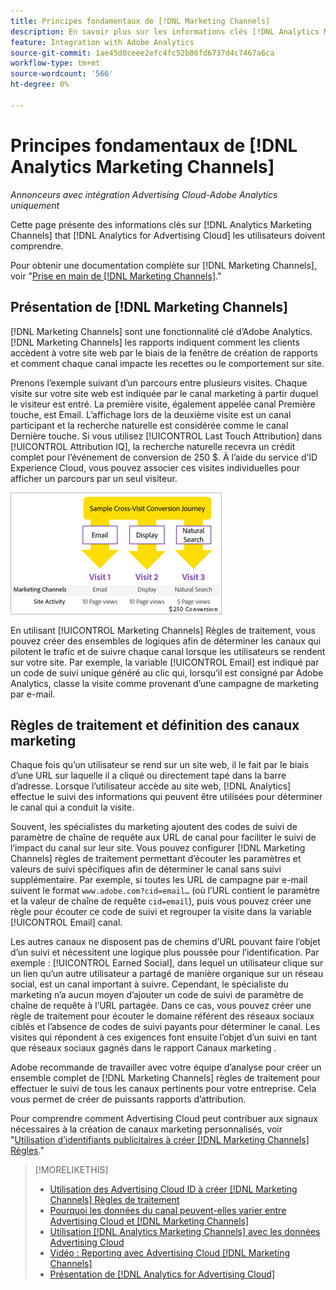 ```yaml
---
title: Principes fondamentaux de [!DNL Marketing Channels]
description: En savoir plus sur les informations clés [!DNL Analytics Marketing Channels] that [!DNL Analytics for Advertising Cloud] Les utilisateurs doivent comprendre.
feature: Integration with Adobe Analytics
source-git-commit: 1ae45d0ceee2efc4fc52b86fd6737d4c7467a6ca
workflow-type: tm+mt
source-wordcount: '566'
ht-degree: 0%

---
```


# Principes fondamentaux de [!DNL Analytics Marketing Channels]

*Annonceurs avec intégration Advertising Cloud-Adobe Analytics uniquement*

Cette page présente des informations clés sur [!DNL Analytics Marketing Channels] that [!DNL Analytics for Advertising Cloud] les utilisateurs doivent comprendre.

Pour obtenir une documentation complète sur [!DNL Marketing Channels], voir &quot;[Prise en main de [!DNL Marketing Channels]](https://experienceleague.adobe.com/docs/analytics/components/marketing-channels/c-getting-started-mchannel.html).&quot;

## Présentation de [!DNL Marketing Channels]

[!DNL Marketing Channels] sont une fonctionnalité clé d’Adobe Analytics. [!DNL Marketing Channels] les rapports indiquent comment les clients accèdent à votre site web par le biais de la fenêtre de création de rapports et comment chaque canal impacte les recettes ou le comportement sur site.

Prenons l’exemple suivant d’un parcours entre plusieurs visites. Chaque visite sur votre site web est indiquée par le canal marketing à partir duquel le visiteur est entré. La première visite, également appelée canal Première touche, est Email. L’affichage lors de la deuxième visite est un canal participant et la recherche naturelle est considérée comme le canal Dernière touche. Si vous utilisez [!UICONTROL Last Touch Attribution] dans [!UICONTROL Attribution IQ], la recherche naturelle recevra un crédit complet pour l’événement de conversion de 250 $. À l’aide du service d’ID Experience Cloud, vous pouvez associer ces visites individuelles pour afficher un parcours par un seul visiteur.

![Exemple de parcours de conversion entre visites dans les canaux marketing](/help/integrations/assets/a4adc-mc-sample-journey.png)

En utilisant [!UICONTROL Marketing Channels] Règles de traitement, vous pouvez créer des ensembles de logiques afin de déterminer les canaux qui pilotent le trafic et de suivre chaque canal lorsque les utilisateurs se rendent sur votre site. Par exemple, la variable [!UICONTROL Email] est indiqué par un code de suivi unique généré au clic qui, lorsqu’il est consigné par Adobe Analytics, classe la visite comme provenant d’une campagne de marketing par e-mail.

## Règles de traitement et définition des canaux marketing

Chaque fois qu’un utilisateur se rend sur un site web, il le fait par le biais d’une URL sur laquelle il a cliqué ou directement tapé dans la barre d’adresse. Lorsque l’utilisateur accède au site web, [!DNL Analytics] effectue le suivi des informations qui peuvent être utilisées pour déterminer le canal qui a conduit la visite.

Souvent, les spécialistes du marketing ajoutent des codes de suivi de paramètre de chaîne de requête aux URL de canal pour faciliter le suivi de l’impact du canal sur leur site. Vous pouvez configurer [!DNL Marketing Channels] règles de traitement permettant d’écouter les paramètres et valeurs de suivi spécifiques afin de déterminer le canal sans suivi supplémentaire. Par exemple, si toutes les URL de campagne par e-mail suivent le format `www.adobe.com?cid=email…` (où l’URL contient le paramètre et la valeur de chaîne de requête `cid=email`), puis vous pouvez créer une règle pour écouter ce code de suivi et regrouper la visite dans la variable [!UICONTROL Email] canal.

Les autres canaux ne disposent pas de chemins d’URL pouvant faire l’objet d’un suivi et nécessitent une logique plus poussée pour l’identification. Par exemple : [!UICONTROL Earned Social], dans lequel un utilisateur clique sur un lien qu’un autre utilisateur a partagé de manière organique sur un réseau social, est un canal important à suivre. Cependant, le spécialiste du marketing n’a aucun moyen d’ajouter un code de suivi de paramètre de chaîne de requête à l’URL partagée. Dans ce cas, vous pouvez créer une règle de traitement pour écouter le domaine référent des réseaux sociaux ciblés et l’absence de codes de suivi payants pour déterminer le canal. Les visites qui répondent à ces exigences font ensuite l’objet d’un suivi en tant que réseaux sociaux gagnés dans le rapport Canaux marketing .

Adobe recommande de travailler avec votre équipe d’analyse pour créer un ensemble complet de [!DNL Marketing Channels] règles de traitement pour effectuer le suivi de tous les canaux pertinents pour votre entreprise. Cela vous permet de créer de puissants rapports d’attribution.

Pour comprendre comment Advertising Cloud peut contribuer aux signaux nécessaires à la création de canaux marketing personnalisés, voir &quot;[Utilisation d’identifiants publicitaires à créer [!DNL Marketing Channels] Règles](mc-ids.md).&quot;

>[!MORELIKETHIS]
>
>* [Utilisation des Advertising Cloud ID à créer [!DNL Marketing Channels] Règles de traitement](mc-ids.md)
>* [Pourquoi les données du canal peuvent-elles varier entre Advertising Cloud et [!DNL Marketing Channels]](mc-data-variances.md)
>* [Utilisation [!DNL Analytics Marketing Channels] avec les données Advertising Cloud](mc-ac-data.md)
>* [Vidéo : Reporting avec Advertising Cloud [!DNL Marketing Channels]](https://experienceleague.adobe.com/docs/advertising-cloud-learn/tutorials/analytics/analytics-reporting-a4adc.html)
>* [Présentation de [!DNL Analytics for Advertising Cloud]](/help/integrations/analytics/overview.md)

